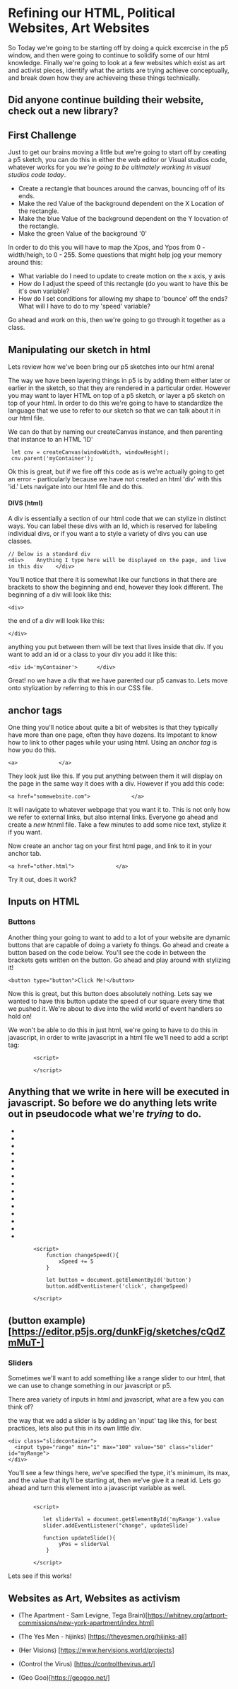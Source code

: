 # Refining our HTML, Political Websites, Art Websites
So Today we're going to be starting off by doing a quick excercise in the p5 window, and then were going to continue to solidify some of our html knowledge.
Finally we're going to look at a few websites which exist as art and activist pieces, identify what the artists are trying achieve conceptually, and break down how they are achieveing these things technically.

## Did anyone continue building their website, check out a new library?


## First Challenge
Just to get our brains moving a little but we're going to start off by creating a p5 sketch, you can do this in either the web editor or Visual studios code, whatever works for you *we're going to be ultimately working in visual studios code today*.

- Create a rectangle that bounces around the canvas, bouncing off of its ends. 
- Make the red Value of the background dependent on the X Location of the rectangle.
- Make the blue Value of the background dependent on the Y locvation of the rectangle.
- Make the green Value of the background '0'

In order to do this you will have to map the Xpos, and Ypos from 0 - width/heigh, to 0 - 255. 
Some questions that might help jog your memory around this:
- What variable do I need to update to create motion on the x axis, y axis
- How do I adjust the speed of this rectangle (do you want to have this be it's own variable?
- How do I set conditions for allowing my shape to 'bounce' off the ends? What will I have to do to my 'speed' variable?

Go ahead and work on this, then we're going to go through it together as a class.


## Manipulating our sketch in html

Lets review how we've been bring our p5 sketches into our html arena!

The way we have been layering things in p5 is by adding them either later or earlier in the sketch, so that they are rendered in a particular order. 
However you may want to layer HTML on top of a p5 sketch, or layer a p5 sketch on top of your html. In order to do this we're going to have to standardize the language that we use to refer to our sketch so that we can talk about it in our html file.

We can do that by naming our createCanvas instance, and then parenting that instance to an HTML 'ID'

```
 let cnv = createCanvas(windowWidth, windowHeight);
 cnv.parent('myContainer');
```

Ok this is great, but if we fire off this code as is we're actually going to get an error - particularly because we have not created an html 'div' with this 'id.' Lets navigate into our html file and do this.

#### DIVS (html)

A div is essentially a section of our html code that we can stylize in distinct ways. You can label these divs with an Id, which is reserved for labeling individual divs, or if you want a to style a variety of divs you can use classes. 

```
// Below is a standard div
<div>    Anything I type here will be displayed on the page, and live in this div    </div>

```

You'll notice that there it is somewhat like our functions in that there are brackets to show the beginning and end, however they look different. The beginning of a div will look like this:

```
<div>
```

the end of a div will look like this:

```
</div>
```

anything you put between them will be text that lives inside that div. If you want to add an id or a class to your div you add it like this:

```
<div id='myContainer'>      </div>
```
Great! no we have a div that we have parented our p5 canvas to. Lets move onto stylization by referring to this in our CSS file. 

## anchor tags
 One thing you'll notice about quite a bit of websites is that they typically have more than one page, often they have dozens. Its Impotant to know how to link to other pages while your using html. Using an *anchor tag* is how you do this.

 ```
<a>             </a>
 ```
 
 They look just like this. If you put anything between them it will display on the page in the same way it does with a div.
 However if you add this code:
 
  ```
<a href="somewebsite.com">             </a>
 ```
It will navigate to whatever webpage that you want it to. This is not only how we refer to external links, but also internal links. Everyone go ahead and create a *new* htnml file. Take a few minutes to add some nice text, stylize it if you want. 
 
Now create an anchor tag on your first html page, and link to it in your anchor tab.
 
 ```
<a href="other.html">             </a>
 ```
 Try it out, does it work?
 
 
## Inputs on HTML

### Buttons
Another thing your going to want to add to a lot of your website are dynamic buttons that are capable of doing a variety fo things. Go ahead and create a button based on the code below. You'll see the code in between the brackets gets written on the button. Go ahead and play around with stylizing it!

```
<button type="button">Click Me!</button>
```

Now this is great, but this button does absolutely nothing. Lets say we wanted to have this button update the speed of our square every time that we pushed it. We're about to dive into the wild world of event handlers so hold on! 

We won't be able to do this in just html, we're going to have to do this in javascript, in order to write javascript in a html file we'll need to add a script tag:

```
        <script>

        </script>
```
Anything that we write in here will be executed in javascript. So before we do anything lets write out in pseudocode what we're *trying* to do.
-
-
-
-
-
-
-
-
-
-
-
-
-
-
-
-

```
        <script>
            function changeSpeed(){
                xSpeed += 5
            }

            let button = document.getElementById('button')
            button.addEventListener('click', changeSpeed)

        </script>
```

## (button example) [https://editor.p5js.org/dunkFig/sketches/cQdZmMuT-]

### Sliders
Sometimes we'll want to add something like a range slider to our html, that we can use to change something in our javascript or p5. 

There area variety of inputs in html and javascript, what are a few you can think of?

the way that we add a slider is by adding an 'input' tag like this, for best practices, lets also put this in its own little div.

```
<div class="slidecontainer">
  <input type="range" min="1" max="100" value="50" class="slider" id="myRange">
</div>
```
You'll see a few things here, we've specified the type, it's minimum, its max, and the value that ity'll be starting at, then we've give it a neat id. Lets go ahead and turn this element into a javascript variable as well. 

```
  
        <script>

           let sliderVal = document.getElementById('myRange').value
           slider.addEventListener("change", updateSlide)

           function updateSlide(){
                yPos = sliderVal
            }
            
        </script>

```

Lets see if this works!


##  Websites as Art, Websites as activism

- (The Apartment - Sam Levigne, Tega Brain)[https://whitney.org/artport-commissions/new-york-apartment/index.html]
- (The Yes Men - hijinks) [https://theyesmen.org/hijinks-all]

- (Her Visions) [https://www.hervisions.world/projects]
- (Control the Virus) [https://controlthevirus.art/]
- (Geo Goo)[https://geogoo.net/]
